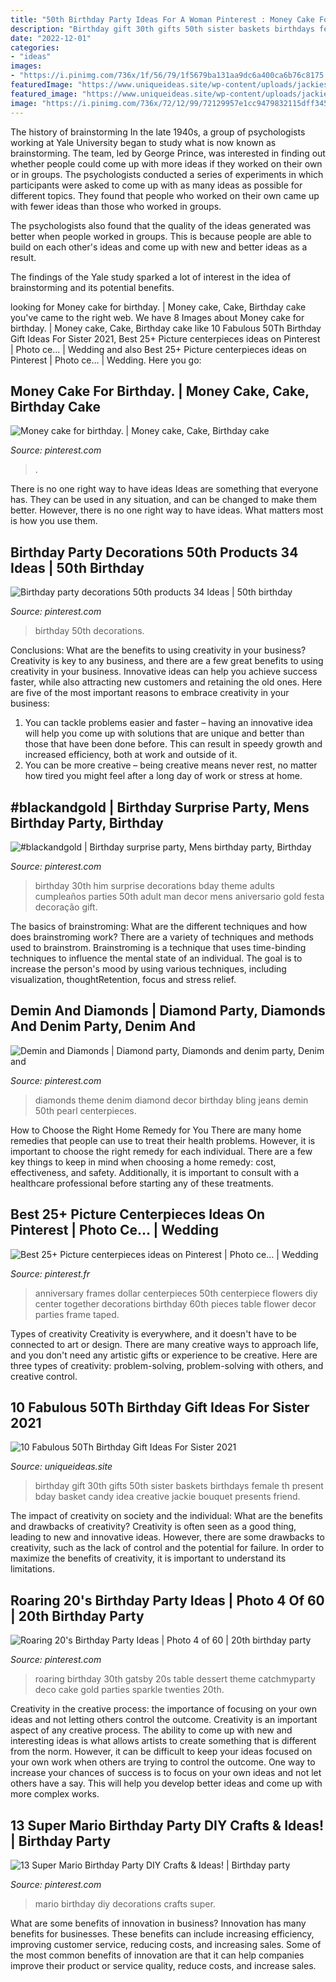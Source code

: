 ```yaml
---
title: "50th Birthday Party Ideas For A Woman Pinterest : Money Cake For Birthday."
description: "Birthday gift 30th gifts 50th sister baskets birthdays female th present bday basket candy idea creative jackie bouquet presents friend"
date: "2022-12-01"
categories:
- "ideas"
images:
- "https://i.pinimg.com/736x/1f/56/79/1f5679ba131aa9dc6a400ca6b76c8175.jpg"
featuredImage: "https://www.uniqueideas.site/wp-content/uploads/jackies-30-th-birthday-gifts-pinterest-30th-birthdays-and-30.jpg"
featured_image: "https://www.uniqueideas.site/wp-content/uploads/jackies-30-th-birthday-gifts-pinterest-30th-birthdays-and-30.jpg"
image: "https://i.pinimg.com/736x/72/12/99/72129957e1cc9479832115dff345f6e2.jpg"
---
```



The history of brainstorming
In the late 1940s, a group of psychologists working at Yale University began to study what is now known as brainstorming. The team, led by George Prince, was interested in finding out whether people could come up with more ideas if they worked on their own or in groups.
The psychologists conducted a series of experiments in which participants were asked to come up with as many ideas as possible for different topics. They found that people who worked on their own came up with fewer ideas than those who worked in groups.

The psychologists also found that the quality of the ideas generated was better when people worked in groups. This is because people are able to build on each other's ideas and come up with new and better ideas as a result.

The findings of the Yale study sparked a lot of interest in the idea of brainstorming and its potential benefits.

	

		
looking for Money cake for birthday. | Money cake, Cake, Birthday cake you've came to the right web. We have 8 Images about Money cake for birthday. | Money cake, Cake, Birthday cake like 10 Fabulous 50Th Birthday Gift Ideas For Sister 2021, Best 25+ Picture centerpieces ideas on Pinterest | Photo ce… | Wedding and also Best 25+ Picture centerpieces ideas on Pinterest | Photo ce… | Wedding. Here you go:
		
    
## Money Cake For Birthday. | Money Cake, Cake, Birthday Cake

<img loading=lazy src="https://i.pinimg.com/736x/69/5f/09/695f092a9fd82c65a98fb41a11379ff0.jpg" onerror="this.onerror=null;this.src='https://tse1.mm.bing.net/th?id=OIP.Iiu7W4h_Nv7fC1GGpZcx7AHaQB&amp;pid=15.1';" alt="Money cake for birthday. | Money cake, Cake, Birthday cake">

_Source: pinterest.com_

>. 

	

There is no one right way to have ideas
Ideas are something that everyone has. They can be used in any situation, and can be changed to make them better. However, there is no one right way to have ideas. What matters most is how you use them.

    
## Birthday Party Decorations 50th Products 34 Ideas | 50th Birthday

<img loading=lazy src="https://i.pinimg.com/736x/1f/56/79/1f5679ba131aa9dc6a400ca6b76c8175.jpg" onerror="this.onerror=null;this.src='https://tse3.mm.bing.net/th?id=OIP.yFk58A_c9mcEQQQnXZ8nJwAAAA&amp;pid=15.1';" alt="Birthday party decorations 50th products 34 Ideas | 50th birthday">

_Source: pinterest.com_

>birthday 50th decorations. 

	

Conclusions: What are the benefits to using creativity in your business?
Creativity is key to any business, and there are a few great benefits to using creativity in your business. Innovative ideas can help you achieve success faster, while also attracting new customers and retaining the old ones. Here are five of the most important reasons to embrace creativity in your business: 

1. You can tackle problems easier and faster – having an innovative idea will help you come up with solutions that are unique and better than those that have been done before. This can result in speedy growth and increased efficiency, both at work and outside of it. 
2. You can be more creative – being creative means never rest, no matter how tired you might feel after a long day of work or stress at home.

    
## #blackandgold | Birthday Surprise Party, Mens Birthday Party, Birthday

<img loading=lazy src="https://i.pinimg.com/736x/c9/9d/f6/c99df6925b50f96e2c6442eb0cf01d13.jpg" onerror="this.onerror=null;this.src='https://tse3.mm.bing.net/th?id=OIP.d4NaEcoG2tH5HHk7a-CEQQHaJ4&amp;pid=15.1';" alt="#blackandgold | Birthday surprise party, Mens birthday party, Birthday">

_Source: pinterest.com_

>birthday 30th him surprise decorations bday theme adults cumpleaños parties 50th adult man decor mens aniversario gold festa decoração gift. 

	

The basics of brainstroming: What are the different techniques and how does brainstroming work?
There are a variety of techniques and methods used to brainstrom. Brainstroming is a technique that uses time-binding techniques to influence the mental state of an individual. The goal is to increase the person's mood by using various techniques, including visualization, thoughtRetention, focus and stress relief.

    
## Demin And Diamonds | Diamond Party, Diamonds And Denim Party, Denim And

<img loading=lazy src="https://i.pinimg.com/736x/bd/4b/b7/bd4bb7bc4c877deb45c925749c3a2f29--diamond-theme-denim-and-diamonds.jpg" onerror="this.onerror=null;this.src='https://tse4.mm.bing.net/th?id=OIP.AC11w2x-ZLfXT2CqP9AmNAHaJ4&amp;pid=15.1';" alt="Demin and Diamonds | Diamond party, Diamonds and denim party, Denim and">

_Source: pinterest.com_

>diamonds theme denim diamond decor birthday bling jeans demin 50th pearl centerpieces. 

	

How to Choose the Right Home Remedy for You
There are many home remedies that people can use to treat their health problems. However, it is important to choose the right remedy for each individual. There are a few key things to keep in mind when choosing a home remedy: cost, effectiveness, and safety. Additionally, it is important to consult with a healthcare professional before starting any of these treatments.

    
## Best 25+ Picture Centerpieces Ideas On Pinterest | Photo Ce… | Wedding

<img loading=lazy src="https://i.pinimg.com/736x/3e/cf/27/3ecf27bdce6e7ff731ad788386d25f80--anniversary-surprise-anniversary-flowers.jpg" onerror="this.onerror=null;this.src='https://tse1.mm.bing.net/th?id=OIP.UzIRXGmGnziud5Zg-o6hrgHaJ3&amp;pid=15.1';" alt="Best 25+ Picture centerpieces ideas on Pinterest | Photo ce… | Wedding">

_Source: pinterest.fr_

>anniversary frames dollar centerpieces 50th centerpiece flowers diy center together decorations birthday 60th pieces table flower decor parties frame taped. 

	

Types of creativity
Creativity is everywhere, and it doesn't have to be connected to art or design. There are many creative ways to approach life, and you don't need any artistic gifts or experience to be creative. Here are three types of creativity: problem-solving, problem-solving with others, and creative control.

    
## 10 Fabulous 50Th Birthday Gift Ideas For Sister 2021

<img loading=lazy src="https://www.uniqueideas.site/wp-content/uploads/jackies-30-th-birthday-gifts-pinterest-30th-birthdays-and-30.jpg" onerror="this.onerror=null;this.src='https://tse3.mm.bing.net/th?id=OIP.KksnitokHwcGkVzO08K9zgHaJ4&amp;pid=15.1';" alt="10 Fabulous 50Th Birthday Gift Ideas For Sister 2021">

_Source: uniqueideas.site_

>birthday gift 30th gifts 50th sister baskets birthdays female th present bday basket candy idea creative jackie bouquet presents friend. 

	

The impact of creativity on society and the individual: What are the benefits and drawbacks of creativity?
Creativity is often seen as a good thing, leading to new and innovative ideas. However, there are some drawbacks to creativity, such as the lack of control and the potential for failure. In order to maximize the benefits of creativity, it is important to understand its limitations.

    
## Roaring 20&#039;s Birthday Party Ideas | Photo 4 Of 60 | 20th Birthday Party

<img loading=lazy src="https://i.pinimg.com/736x/72/12/99/72129957e1cc9479832115dff345f6e2.jpg" onerror="this.onerror=null;this.src='https://tse3.mm.bing.net/th?id=OIP.ntrbOE6QzwnBzNxqkxtOkgHaLG&amp;pid=15.1';" alt="Roaring 20&#039;s Birthday Party Ideas | Photo 4 of 60 | 20th birthday party">

_Source: pinterest.com_

>roaring birthday 30th gatsby 20s table dessert theme catchmyparty deco cake gold parties sparkle twenties 20th. 

	

Creativity in the creative process: the importance of focusing on your own ideas and not letting others control the outcome.
Creativity is an important aspect of any creative process. The ability to come up with new and interesting ideas is what allows artists to create something that is different from the norm. However, it can be difficult to keep your ideas focused on your own work when others are trying to control the outcome. One way to increase your chances of success is to focus on your own ideas and not let others have a say. This will help you develop better ideas and come up with more complex works.

    
## 13 Super Mario Birthday Party DIY Crafts &amp; Ideas! | Birthday Party

<img loading=lazy src="https://i.pinimg.com/736x/98/32/56/983256f05a7d361dbeae3b1794ecca7f.jpg" onerror="this.onerror=null;this.src='https://tse1.mm.bing.net/th?id=OIP.T-9ofRNueoGZTeTyNkcA5AHaST&amp;pid=15.1';" alt="13 Super Mario Birthday Party DIY Crafts &amp; Ideas! | Birthday party">

_Source: pinterest.com_

>mario birthday diy decorations crafts super. 

	

What are some benefits of innovation in business?
Innovation has many benefits for businesses. These benefits can include increasing efficiency, improving customer service, reducing costs, and increasing sales. Some of the most common benefits of innovation are that it can help companies improve their product or service quality, reduce costs, and increase sales.

